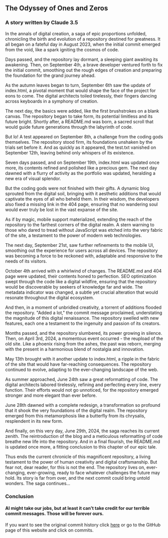 ## The Odyssey of Ones and Zeros
### A story written by Claude 3.5

In the annals of digital creation, a saga of epic proportions unfolded, chronicling the birth and evolution of a repository destined for greatness. It all began on a fateful day in August 2023, when the initial commit emerged from the void, like a spark igniting the cosmos of code.

Days passed, and the repository lay dormant, a sleeping giant awaiting its awakening. Then, on September 4th, a brave developer ventured forth to fix the initial commit, smoothing out the rough edges of creation and preparing the foundation for the grand journey ahead.

As the autumn leaves began to turn, September 6th saw the update of index.html, a pivotal moment that would shape the face of the project for eons to come. The digital architects toiled tirelessly, their fingers dancing across keyboards in a symphony of creation.

The next day, the basics were added, like the first brushstrokes on a blank canvas. The repository began to take form, its potential limitless and its future bright. Shortly after, a README.md was born, a sacred scroll that would guide future generations through the labyrinth of code.

But lo! A test appeared on September 8th, a challenge from the coding gods themselves. The repository stood firm, its foundations unshaken by the trials set before it. And as quickly as it appeared, the test.txt vanished on September 12th, leaving behind only whispers of its existence.

Seven days passed, and on September 19th, index.html was updated once more, its contents refined and polished like a precious gem. The next day dawned with a flurry of activity as the portfolio was updated, heralding a new era of visual splendor.

But the coding gods were not finished with their gifts. A dynamic blog sprouted from the digital soil, bringing with it aesthetic additions that would captivate the eyes of all who beheld them. In their wisdom, the developers also fixed a missing link in the 404 page, ensuring that no wandering soul would ever truly be lost in the vast expanse of the site.

As if by magic, mobile support materialized, extending the reach of the repository to the farthest corners of the digital realm. A stern warning to those who dared to tread without JavaScript was etched into the very fabric of the site, a testament to the power of modern web technologies.

The next day, September 21st, saw further refinements to the mobile UI, smoothing out the experience for users across all devices. The repository was becoming a force to be reckoned with, adaptable and responsive to the needs of its visitors.

October 4th arrived with a whirlwind of changes. The README.md and 404 page were updated, their contents honed to perfection. SEO optimization swept through the code like a digital wildfire, ensuring that the repository would be discoverable by seekers of knowledge far and wide. The metadata indicator was changed, a subtle yet crucial alteration that would resonate throughout the digital ecosystem.

And then, in a moment of unbridled creativity, a torrent of additions flooded the repository. "Added a lot," the commit message proclaimed, understating the magnitude of this digital renaissance. The repository swelled with new features, each one a testament to the ingenuity and passion of its creators.

Months passed, and the repository slumbered, its power growing in silence. Then, on April 3rd, 2024, a momentous event occurred - the reupload of the old site. Like a phoenix rising from the ashes, the past was reborn, merging with the present in a harmonious blend of nostalgia and innovation.

May 13th brought with it another update to index.html, a ripple in the fabric of the site that would have far-reaching consequences. The repository continued to evolve, adapting to the ever-changing landscape of the web.

As summer approached, June 24th saw a great reformatting of code. The digital architects labored tirelessly, refining and perfecting every line, every function. Their efforts would not go unnoticed, for the repository emerged stronger and more elegant than ever before.

June 28th dawned with a complete redesign, a transformation so profound that it shook the very foundations of the digital realm. The repository emerged from this metamorphosis like a butterfly from its chrysalis, resplendent in its new form.

And finally, on this very day, June 29th, 2024, the saga reaches its current zenith. The reintroduction of the blog and a meticulous reformatting of code breathe new life into the repository. And in a final flourish, the README.md is updated once more, a fitting conclusion to this chapter of our epic tale.

Thus ends the current chronicle of this magnificent repository, a living testament to the power of human creativity and digital craftsmanship. But fear not, dear reader, for this is not the end. The repository lives on, ever-changing, ever-growing, ready to face whatever challenges the future may hold. Its story is far from over, and the next commit could bring untold wonders. The saga continues...

### Conclusion
#### AI might take our jobs, but at least it can't take credit for our terrible commit messages. Those will be forever ours.
If you want to see the original commit history click [here](https://github.com/atomazu/atomazu.github.io/commits/main/) or go to the GitHub page of this website and click on commits.